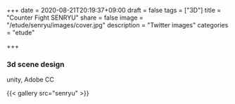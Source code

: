 +++
date = 2020-08-21T20:19:37+09:00
draft = false
tags = ["3D"]
title = "Counter Fight SENRYU"
share = false
image = "/etude/senryu/images/cover.jpg"
description = "Twitter images"
categories = "etude"

+++

### 3d scene design

unity, Adobe CC

{{< gallery src="senryu" >}}
